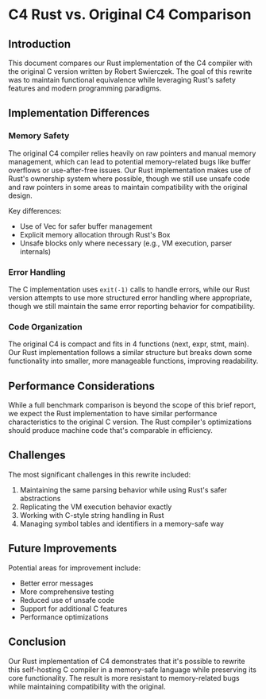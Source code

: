 # C4 Rust vs. Original C4 Comparison

## Introduction

This document compares our Rust implementation of the C4 compiler with the original C version written by Robert Swierczek. The goal of this rewrite was to maintain functional equivalence while leveraging Rust's safety features and modern programming paradigms.

## Implementation Differences

### Memory Safety

The original C4 compiler relies heavily on raw pointers and manual memory management, which can lead to potential memory-related bugs like buffer overflows or use-after-free issues. Our Rust implementation makes use of Rust's ownership system where possible, though we still use unsafe code and raw pointers in some areas to maintain compatibility with the original design.

Key differences:
- Use of Vec<T> for safer buffer management
- Explicit memory allocation through Rust's Box<T>
- Unsafe blocks only where necessary (e.g., VM execution, parser internals)

### Error Handling

The C implementation uses `exit(-1)` calls to handle errors, while our Rust version attempts to use more structured error handling where appropriate, though we still maintain the same error reporting behavior for compatibility.

### Code Organization

The original C4 is compact and fits in 4 functions (next, expr, stmt, main). Our Rust implementation follows a similar structure but breaks down some functionality into smaller, more manageable functions, improving readability.

## Performance Considerations

While a full benchmark comparison is beyond the scope of this brief report, we expect the Rust implementation to have similar performance characteristics to the original C version. The Rust compiler's optimizations should produce machine code that's comparable in efficiency.

## Challenges

The most significant challenges in this rewrite included:

1. Maintaining the same parsing behavior while using Rust's safer abstractions
2. Replicating the VM execution behavior exactly
3. Working with C-style string handling in Rust
4. Managing symbol tables and identifiers in a memory-safe way

## Future Improvements

Potential areas for improvement include:
- Better error messages
- More comprehensive testing
- Reduced use of unsafe code
- Support for additional C features
- Performance optimizations

## Conclusion

Our Rust implementation of C4 demonstrates that it's possible to rewrite this self-hosting C compiler in a memory-safe language while preserving its core functionality. The result is more resistant to memory-related bugs while maintaining compatibility with the original. 